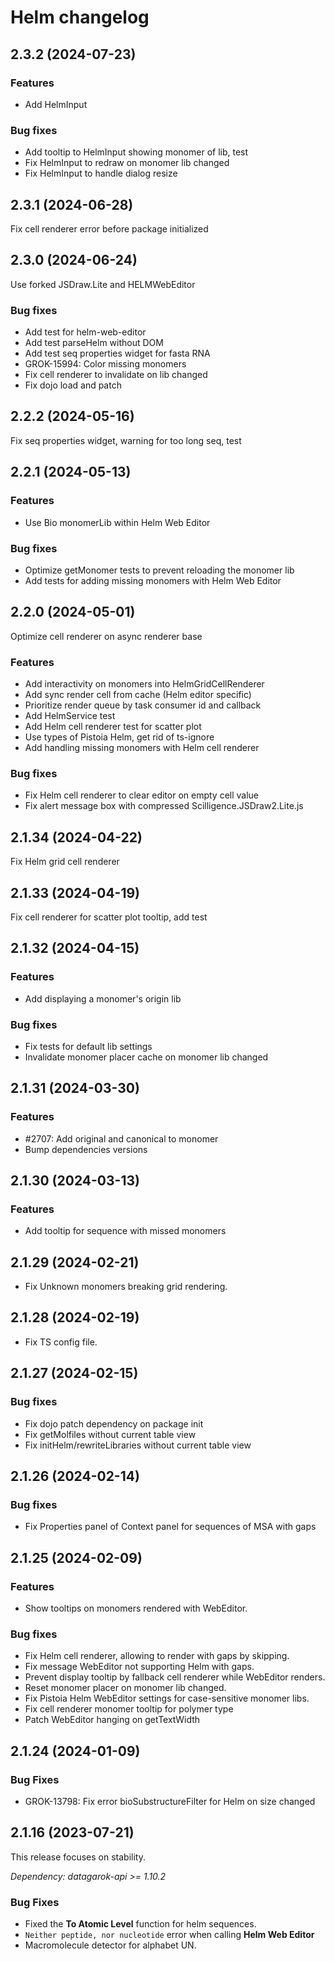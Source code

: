# Helm changelog

## 2.3.2 (2024-07-23)

### Features

* Add HelmInput

### Bug fixes

* Add tooltip to HelmInput showing monomer of lib, test
* Fix HelmInput to redraw on monomer lib changed
* Fix HelmInput to handle dialog resize

## 2.3.1 (2024-06-28)

Fix cell renderer error before package initialized

## 2.3.0 (2024-06-24)

Use forked JSDraw.Lite and HELMWebEditor

### Bug fixes

* Add test for helm-web-editor
* Add test parseHelm without DOM
* Add test seq properties widget for fasta RNA
* GROK-15994: Color missing monomers
* Fix cell renderer to invalidate on lib changed
* Fix dojo load and patch

## 2.2.2 (2024-05-16)

Fix seq properties widget, warning for too long seq, test

## 2.2.1 (2024-05-13)

### Features

* Use Bio monomerLib within Helm Web Editor

### Bug fixes

* Optimize getMonomer tests to prevent reloading the monomer lib
* Add tests for adding missing monomers with Helm Web Editor

## 2.2.0 (2024-05-01)

Optimize cell renderer on async renderer base

### Features

* Add interactivity on monomers into HelmGridCellRenderer
* Add sync render cell from cache (Helm editor specific)
* Prioritize render queue by task consumer id and callback
* Add HelmService test
* Add Helm cell renderer test for scatter plot
* Use types of Pistoia Helm, get rid of ts-ignore
* Add handling missing monomers with Helm cell renderer

### Bug fixes

* Fix Helm cell renderer to clear editor on empty cell value
* Fix alert message box with compressed Scilligence.JSDraw2.Lite.js

## 2.1.34 (2024-04-22)

Fix Helm grid cell renderer

## 2.1.33 (2024-04-19)

Fix cell renderer for scatter plot tooltip, add test

## 2.1.32 (2024-04-15)

### Features

* Add displaying a monomer's origin lib

### Bug fixes

* Fix tests for default lib settings
* Invalidate monomer placer cache on monomer lib changed

## 2.1.31 (2024-03-30)

### Features

* #2707: Add original and canonical to monomer
* Bump dependencies versions

## 2.1.30 (2024-03-13)

### Features

* Add tooltip for sequence with missed monomers

## 2.1.29 (2024-02-21)

* Fix Unknown monomers breaking grid rendering.

## 2.1.28 (2024-02-19)

* Fix TS config file.

## 2.1.27 (2024-02-15)

### Bug fixes

* Fix dojo patch dependency on package init
* Fix getMolfiles without current table view
* Fix initHelm/rewriteLibraries without current table view

## 2.1.26 (2024-02-14)

### Bug fixes

* Fix Properties panel of Context panel for sequences of MSA with gaps

## 2.1.25 (2024-02-09)

### Features

* Show tooltips on monomers rendered with WebEditor.

### Bug fixes

* Fix Helm cell renderer, allowing to render with gaps by skipping.
* Fix message WebEditor not supporting Helm with gaps.
* Prevent display tooltip by fallback cell renderer while WebEditor renders.
* Reset monomer placer on monomer lib changed.
* Fix Pistoia Helm WebEditor settings for case-sensitive monomer libs.
* Fix cell renderer monomer tooltip for polymer type
* Patch WebEditor hanging on getTextWidth

## 2.1.24 (2024-01-09)

### Bug Fixes

* GROK-13798: Fix error bioSubstructureFilter for Helm on size changed

## 2.1.16 (2023-07-21)

This release focuses on stability.

*Dependency: datagarok-api >= 1.10.2*

### Bug Fixes

* Fixed the **To Atomic Level** function for helm sequences.
* `Neither peptide, nor nucleotide` error when calling **Helm Web Editor**
* Macromolecule detector for alphabet UN.

